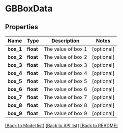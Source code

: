 # GBBoxData

## Properties
Name | Type | Description | Notes
------------ | ------------- | ------------- | -------------
**box_1** | **float** | The value of box 1 | [optional] 
**box_2** | **float** | The value of box 2 | [optional] 
**box_3** | **float** | The value of box 3 | [optional] 
**box_4** | **float** | The value of box 4 | [optional] 
**box_5** | **float** | The value of box 5 | [optional] 
**box_6** | **float** | The value of box 6 | [optional] 
**box_7** | **float** | The value of box 7 | [optional] 
**box_8** | **float** | The value of box 8 | [optional] 
**box_9** | **float** | The value of box 9 | [optional] 

[[Back to Model list]](../README.md#documentation-for-models) [[Back to API list]](../README.md#documentation-for-api-endpoints) [[Back to README]](../README.md)


